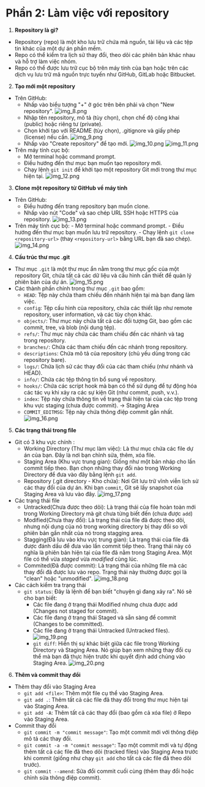 # Phần 2: Làm việc với repository
1. **Repository là gì?**
 * Repository (repo) là một kho lưu trữ chứa mã nguồn, tài liệu và các tệp tin khác của một dự án phần mềm.
 * Repo có thể kiểm tra lịch sử thay đổi, theo dõi các phiên bản khác nhau và hỗ trợ làm việc nhóm.
 * Repo có thể được lưu trữ cục bộ trên máy tính của bạn hoặc trên các dịch vụ lưu trữ mã nguồn trực tuyến như GitHub, GitLab hoặc Bitbucket.
 2. **Tạo mới một repository**
 * Trên GitHub:
     - Nhấp vào biểu tượng "+" ở góc trên bên phải và chọn "New repository".
   ![img_8.png](Image/img_8.png)
     - Nhập tên repository, mô tả (tùy chọn), chọn chế độ công khai (public) hoặc riêng tư (private).
     - Chọn khởi tạo với README (tùy chọn), .gitignore và giấy phép (license) nếu cần.
   ![img_9.png](Image/img_9.png)
     - Nhấp vào "Create repository" để tạo mới.
   ![img_10.png](Image/img_10.png)
   ![img_11.png](Image/img_11.png)
 * Trên máy tính cục bộ:
     - Mở terminal hoặc command prompt.
     - Điều hướng đến thư mục bạn muốn tạo repository mới.
     - Chạy lệnh `git init` để khởi tạo một repository Git mới trong thư mục hiện tại.
   ![img_12.png](Image/img_12.png)
 3. **Clone một repository từ GitHub về máy tính**
 * Trên GitHub:
     - Điều hướng đến trang repository bạn muốn clone.
     - Nhấp vào nút "Code" và sao chép URL SSH hoặc HTTPS của repository.
   ![img_13.png](Image/img_13.png)
 * Trên máy tính cục bộ:
        - Mở terminal hoặc command prompt.
        - Điều hướng đến thư mục bạn muốn lưu trữ repository.
        - Chạy lệnh `git clone <repository-url>` (thay `<repository-url>` bằng URL bạn đã sao chép).
    ![img_14.png](Image/img_14.png)
4. **Cấu trúc thư mục .git**
- Thư mục `.git` là một thư mục ẩn nằm trong thư mục gốc của một repository Git, chứa tất cả các dữ liệu và cấu hình cần thiết để quản lý phiên bản của dự án.
![img_15.png](Image/img_15.png)
- Các thành phần chính trong thư mục `.git` bao gồm:
  - `HEAD`: Tệp này chứa tham chiếu đến nhánh hiện tại mà bạn đang làm việc.
  - `config`: Tệp cấu hình của repository, chứa các thiết lập như remote repository, user information, và các tùy chọn khác.
  - `objects/`: Thư mục này chứa tất cả các đối tượng Git, bao gồm các commit, tree, và blob (nội dung tệp).
  - `refs/`: Thư mục này chứa các tham chiếu đến các nhánh và tag trong repository.
  - `branches/`: Chứa các tham chiếu đến các nhánh trong repository.
  - `descriptions`: Chứa mô tả của repository (chủ yếu dùng trong các repository bare).
  - `logs/`: Chứa lịch sử các thay đổi của các tham chiếu (như nhánh và HEAD).
  - `info/`: Chứa các tệp thông tin bổ sung về repository.
  - `hooks/`: Chứa các script hook mà bạn có thể sử dụng để tự động hóa các tác vụ khi xảy ra các sự kiện Git (như commit, push, v.v.).
  - `index`: Tệp này chứa thông tin về trạng thái hiện tại của các tệp trong khu vực staging (chưa được commit). -> Staging Area
  - `COMMIT_EDITMSG`: Tệp này chứa thông điệp commit gần nhất.
![img_16.png](Image/img_16.png)
5. **Các trạng thái trong file**
* Git có 3 khu vực chính :
  - Working Directory (Thư mục làm việc): Là thư mục chứa các file dự án của bạn. Đây là nơi bạn chỉnh sửa, thêm, xóa file.
  - Staging Area (Khu vực trung gian): Giống như một bản nháp cho lần commit tiếp theo. Bạn chọn những thay đổi nào trong Working Directory để đưa vào đây bằng lệnh `git add`.
  - Repository (.git directory - Kho chứa): Nơi Git lưu trữ vĩnh viễn lịch sử các thay đổi của dự án. Khi bạn `commit`, Git sẽ lấy snapshot của Staging Area và lưu vào đây.
![img_17.png](Image/img_17.png)
* Các trạng thái file
  - Untracked(Chưa được theo dõi): Là trạng thái của file hoàn toàn mới trong Working Directory mà git chưa từng biết đến (chưa được `add`)
  - Modified(Chưa thay đổi): Là trạng thái của file đã được theo dõi, nhưng nội dung của nó trong working directory bị thay đổi so với phiên bản gần nhất của nó trong stagging area.
  - Stagging(Đã lưu vào khu vực trung gian): Là trạng thái của file đã được đánh dấu để đưa vào lần commit tiếp theo. Trạng thái này có nghĩa là phiên bản hiện tại của file đã nằm trong Staging Area. Một file có thể vừa _staged_ vừa _modified_ cùng lúc.
  - Commited(Đã được commit): Là trạng thái của những file mà các thay đổi đã được lưu vào repo. Trạng thái này thường được gọi là "clean" hoặc "unmodified".
![img_18.png](Image/img_18.png)
* Các cách kiểm tra trạng thái
  - `git status`: Đây là lệnh để bạn biết "chuyện gì đang xảy ra". Nó sẽ cho bạn biết:
    + Các file đang ở trạng thái Modified nhưng chưa được add (Changes not staged for commit). 
    + Các file đang ở trạng thái Staged và sẵn sàng để commit (Changes to be committed). 
    + Các file đang ở trạng thái Untracked (Untracked files).
    ![img_19.png](Image/img_19.png)
    + `git diff`: Hiển thị sự khác biệt giữa các file trong Working Directory và Staging Area. Nó giúp bạn xem những thay đổi cụ thể mà bạn đã thực hiện trước khi quyết định add chúng vào Staging Area.
    ![img_20.png](Image/img_20.png)
6. **Thêm và commit thay đổi**
* Thêm thay đổi vào Staging Area
  - `git add <file>`: Thêm một file cụ thể vào Staging Area.
  - `git add .`: Thêm tất cả các file đã thay đổi trong thư mục hiện tại vào Staging Area.
  - `git add -A`: Thêm tất cả các thay đổi (bao gồm cả xóa file) ở Repo vào Staging Area.
* Commit thay đổi
  - `git commit -m "commit message"`: Tạo một commit mới với thông điệp mô tả các thay đổi.
  - `git commit -a -m "commit message"`: Tạo một commit mới và tự động thêm tất cả các file đã theo dõi (tracked files) vào Staging Area trước khi commit (giống như chạy `git add` cho tất cả các file đã theo dõi trước).
  - `git commit --amend`: Sửa đổi commit cuối cùng (thêm thay đổi hoặc chỉnh sửa thông điệp commit).
